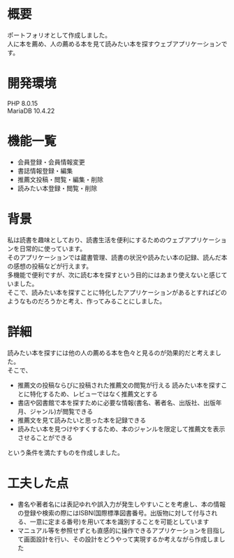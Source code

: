# 概要

ポートフォリオとして作成しました。<br>
人に本を薦め、人の薦める本を見て読みたい本を探すウェブアプリケーションです。

# 開発環境

PHP 8.0.15<br>
MariaDB 10.4.22

# 機能一覧

* 会員登録・会員情報変更
* 書誌情報登録・編集
* 推薦文投稿・閲覧・編集・削除
* 読みたい本登録・閲覧・削除

# 背景

私は読書を趣味としており、読書生活を便利にするためのウェブアプリケーションを日常的に使っています。<br>
そのアプリケーションでは蔵書管理、読書の状況や読みたい本の記録、読んだ本の感想の投稿などが行えます。<br>
多機能で便利ですが、次に読む本を探すという目的にはあまり使えないと感じていました。<br>
そこで、読みたい本を探すことに特化したアプリケーションがあるとすればどのようなものだろうかと考え、作ってみることにしました。

# 詳細

読みたい本を探すには他の人の薦める本を色々と見るのが効果的だと考えました。<br>
そこで、<br>

* 推薦文の投稿ならびに投稿された推薦文の閲覧が行える
読みたい本を探すことに特化するため、レビューではなく推薦文とする
* 書店や図書館で本を探すために必要な情報(書名、著者名、出版社、出版年月、ジャンル)が閲覧できる
* 推薦文を見て読みたいと思った本を記録できる
* 読みたい本を見つけやすくするため、本のジャンルを限定して推薦文を表示させることができる

という条件を満たすものを作成しました。

# 工夫した点

* 書名や著者名には表記ゆれや誤入力が発生しやすいことを考慮し、本の情報の登録や検索の際にはISBN(国際標準図書番号。出版物に対して付与される、一意に定まる番号)を用いて本を識別することを可能としています
* マニュアル等を参照せずとも直感的に操作できるアプリケーションを目指して画面設計を行い、その設計をどうやって実現するか考えながら作成しました
